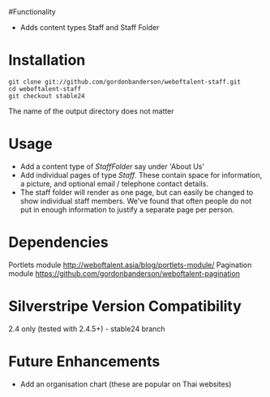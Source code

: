 #Functionality
* Adds content types Staff and Staff Folder

# Installation
    git clone git://github.com/gordonbanderson/weboftalent-staff.git
    cd weboftalent-staff
    git checkout stable24

The name of the output directory does not matter

# Usage
* Add a content type of _StaffFolder_ say under 'About Us'
* Add individual pages of type _Staff_.  These contain space for information, a picture, and optional email / telephone contact details.
* The staff folder will render as one page, but can easily be changed to show individual staff members.  We've found that often people do not put in enough information to justify a separate page per person.

# Dependencies
Portlets module http://weboftalent.asia/blog/portlets-module/
Pagination module https://github.com/gordonbanderson/weboftalent-pagination

# Silverstripe Version Compatibility
2.4 only (tested with 2.4.5+) - stable24 branch

# Future Enhancements
* Add an organisation chart (these are popular on Thai websites)
